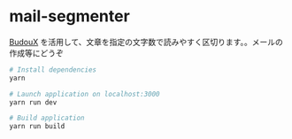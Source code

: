# mail-segmenter

[BudouX](https://developers-jp.googleblog.com/2023/09/budoux-adobe.html) を活用して、文章を指定の文字数で読みやすく区切ります。。メールの作成等にどうぞ

```bash
# Install dependencies
yarn

# Launch application on localhost:3000
yarn run dev

# Build application
yarn run build
```
